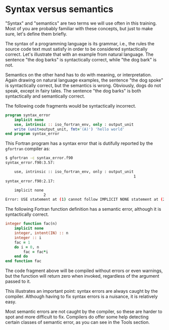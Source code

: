 # Syntax versus semantics

"Syntax" and "semantics" are two terms we will use often in this training. Most
of you are probably familiar with these concepts, but just to make sure, let's
define them briefly.

The syntax of a programming language is its grammar, i.e., the rules the source
code text must satisfy in order to be considered syntactically correct. Let's
illustrate that with an example from natural language. The sentence "the dog
barks" is syntactically correct, while "the dog bark" is not.

Semantics on the other hand has to do with meaning, or interpretation. Again
drawing on natural language examples, the sentence "the dog spoke" is
syntactically correct, but the semantics is wrong. Obviously, dogs do not speak,
except in fairy tales. The sentence "the dog barks" is both syntactically and
semantically correct.

The following code fragments would be syntactically incorrect.

~~~~fortran
program syntax_error
    implicit none
    use, intrinsic :: iso_fortran_env, only : output_unit
    write (unit=output_unit, fmt='(A)') 'hello world'
end program syntax_error
~~~~

This Fortran program has a syntax error that is dutifully reported by the
`gfortran` compiler as:

~~~bash
$ gfortran -c syntax_error.f90
syntax_error.f90:3.57:

    use, intrinsic :: iso_fortran_env, only : output_unit
                                                         1
syntax_error.f90:2.17:

    implicit none
                 2
Error: USE statement at (1) cannot follow IMPLICIT NONE statement at (2)
~~~~

The following Fortran function definition has a semantic error, although it is
syntactically correct.

~~~~fortran
integer function fac(n)
    implicit none
    integer, intent(IN) :: n
    integer :: i
    fac = 1
    do i = 0, n
        fac = fac*i
    end do
end function fac
~~~~

The code fragment above will be compiled without errors or even warnings, but
the function will return zero when invoked, regardless of the argument passed
to it.

This illustrates an important point: syntax errors are always caught by the
compiler. Although having to fix syntax errors is a nuisance, it is relatively
easy.

Most semantic errors are not caught by the compiler, so these are harder to spot
and more difficult to fix. Compilers do offer some help detecting certain
classes of semantic error, as you can see in the Tools section.
